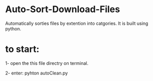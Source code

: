 # Auto-Sort-Download-Files

Automatically sorties files by extention into catgories. It is built using python.

# to start:
1- open the this file directry on terminal.

2- enter: pyhton autoClean.py
